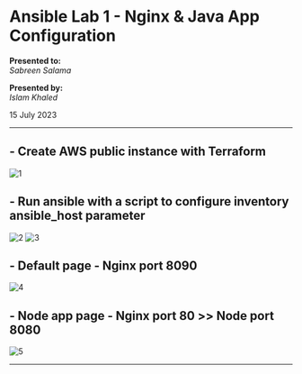# Ansible Lab 1 - Nginx & Java App Configuration

**Presented to:**    
_Sabreen Salama_    

**Presented by:**   
_Islam Khaled_    

15 July 2023

-----------------------------------------
## - Create AWS public instance with Terraform

![1](https://github.com/eslamkhaled560/ansible-nginx-node-app/assets/54172897/e04b230d-8251-4b15-921a-8ebb4d228bca)

## - Run ansible with a script to configure inventory ansible_host parameter

![2](https://github.com/eslamkhaled560/ansible-nginx-node-app/assets/54172897/1473cf11-7d3a-485e-a170-ac4f8e2baaf0)
![3](https://github.com/eslamkhaled560/ansible-nginx-node-app/assets/54172897/9ebb5d42-0f77-4fa0-84ee-fc072ab87f85)

## - Default page - Nginx port 8090

![4](https://github.com/eslamkhaled560/ansible-nginx-node-app/assets/54172897/40a517f7-4b65-406d-bb1b-f01ac88f7b73)

## - Node app page - Nginx port 80 >> Node  port 8080

![5](https://github.com/eslamkhaled560/ansible-nginx-node-app/assets/54172897/56bef652-10d9-4ef6-8808-532f90c1470a)

-----------------------------------------
